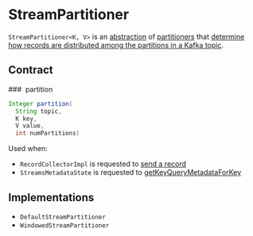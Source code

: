 # StreamPartitioner

`StreamPartitioner<K, V>` is an [abstraction](#contract) of [partitioners](#implementations) that [determine how records are distributed among the partitions in a Kafka topic](#partition).

## Contract

### <span id="partition"> partition

```java
Integer partition(
  String topic,
  K key,
  V value,
  int numPartitions)
```

Used when:

* `RecordCollectorImpl` is requested to [send a record](RecordCollectorImpl.md#send)
* `StreamsMetadataState` is requested to [getKeyQueryMetadataForKey](StreamsMetadataState.md#getKeyQueryMetadataForKey)

## Implementations

* `DefaultStreamPartitioner`
* `WindowedStreamPartitioner`
